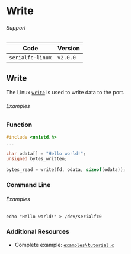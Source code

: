 # Write


###### Support
| Code             | Version
| ---------------- | --------
| `serialfc-linux` | `v2.0.0`


## Write
The Linux [`write`](http://linux.die.net/man/3/write)
is used to write data to the port.

###### Examples
### Function
```c
#include <unistd.h>
...

char odata[] = "Hello world!";
unsigned bytes_written;

bytes_read = write(fd, odata, sizeof(odata));
```

### Command Line
###### Examples
```
echo "Hello world!" > /dev/serialfc0
```


### Additional Resources
- Complete example: [`examples\tutorial.c`](https://github.com/commtech/serialfc-linux/blob/master/examples/tutorial.c)

